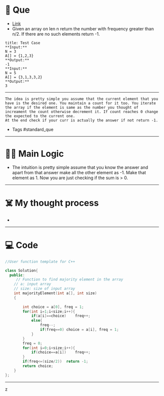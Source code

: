 # 🧩 Que
- [Link](https://practice.geeksforgeeks.org/problems/majority-element-1587115620/1)
- Given an array on len n return the number with frequency greater than n/2. If there are no such elements return -1.

```ad-question
title: Test Case
**Input:**
N = 3 
A[] = {1,2,3} 
**Output:**
-1
**Input:**
N = 5 
A[] = {3,1,3,3,2} 
**Output:**
3

```

---
```ad-abstract
The idea is pretty simple you assume that the current element that you have is the desired one. You maintain a count for it too. You iterate the array if the element is same as the number you thought of increament the count otherwise decrement it. If count reaches 0 change the expected to the current one.
At the end check if your curr is actually the answer if not return -1.
```

- Tags #standard_que 
--- 
# 🕵️‍♂️ Main Logic
- The intuition is pretty simple assume that you know the answer and apart from that answer make all the other element as -1. Make that element as 1. Now you are just checking if the sum is > 0.

---
# ☠️ My thought process
- 
---

# 💻 Code
```c++
//User function template for C++

class Solution{
  public:
     // Function to find majority element in the array
    // a: input array
    // size: size of input array
    int majorityElement(int a[], int size)
    {
        
        int choice = a[0], freq = 1;
        for(int i=1;i<size;i++){
            if(a[i]==choice)    freq++;
            else{
                freq--;
                if(freq==0) choice = a[i], freq = 1;
            }
        }
        freq = 0;
        for(int i=0;i<size;i++){
            if(choice==a[i])    freq++;
        }
        if(freq<=(size/2))  return -1;
        return choice;
    }
};
```
---
z